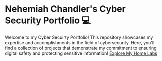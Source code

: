# Nehemiah Chandler's Cyber Security Portfolio 💻
Welcome to my Cyber Secuirty Portfolio! This repository showcases my expertise and accomplishments in the field of cybersecurity.
Here, you'll find a collection of projects that demonstrate my commitment to ensuring digital safety and protecting sensitive information!
[Explore My Home Labs](https://www.notion.so/My-Home-Labs-63ab5efdf7b142258e4070fb9ac0b456?pvs=4)
